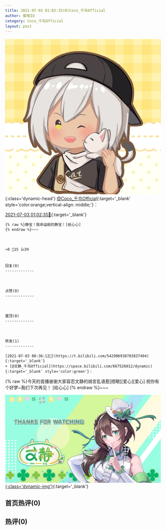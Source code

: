 ```yaml
---
title: 2021-07-03 01:02:35(0)Coco_千鸟Official
author: 御坂IO
category: Coco_千鸟Official
layout: post
---
```


![img](/images/85e485bc0dbd0cde4d15f24d7cffe9704618ad10.jpg){:class='dynamic-head'}
[@Coco_千鸟Official](https://space.bilibili.com/1891728206/dynamic){:target='_blank' style='color:orange;vertical-align: middle;'}：

[2021-07-03 01:02:35🔗](https://t.bilibili.com/542913737720243698){:target='_blank'}

~~~
{% raw %}静宝！我命运般的静宝！[给心心]
{% endraw %}~~~



↪️0 💬15 👍39


回复(0)
-------------



点赞(0)
-------------



置顶(0)
-------------



转发(1)
-------------

[2021-07-03 00:36:12🔗](https://t.bilibili.com/542906938783837494){:target='_blank'}
+ [@文静_千鸟Official](https://space.bilibili.com/667526012/dynamic){:target='_blank' style='color:green'}：
~~~
{% raw %}今天的首播谢谢大家容忍文静的胡言乱语惹[捂眼][爱心][爱心]
祝你有个好梦~我们下次再见！ [给心心]
{% endraw %}~~~


[![img](/images/b46542bc0939fca304532334c333dd2183f3fa29.jpg){:class='dynamic-img'}](/images/b46542bc0939fca304532334c333dd2183f3fa29.jpg){:target='_blank'}




首页热评(0)
-------------



热评(0)
-------------



